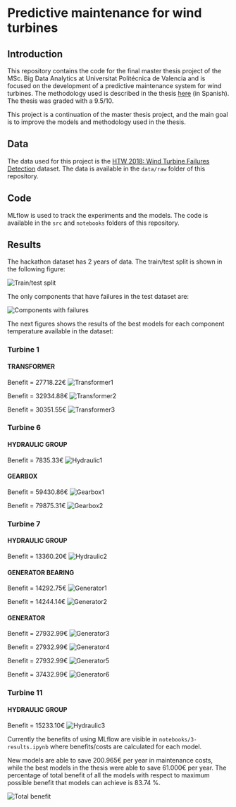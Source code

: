 # Predictive maintenance for wind turbines

## Introduction

This repository contains the code for the final master thesis project of the MSc. Big Data Analytics at Universitat Politécnica de Valencia and is focused on the development of a predictive maintenance system for wind turbines. The methodology used is described in the thesis [here](https://drive.google.com/file/d/1PW2BmiOykbafdPJOVP3f42tXJhEdpf69/view?usp=drive_link) (in Spanish). The thesis was graded with a 9.5/10.

This project is a continuation of the master thesis project, and the main goal is to improve the models and methodology used in the thesis.

## Data

The data used for this project is the [HTW 2018: Wind Turbine Failures Detection](https://opendata.edp.com/open-data/en/hack-the-wind.html) dataset. The data is available in the `data/raw` folder of this repository.

## Code

MLflow is used to track the experiments and the models. The code is available in the `src` and `notebooks` folders of this repository.

## Results

The hackathon dataset has 2 years of data. The train/test split is shown in the following figure:

![Train/test split](reports/dataset_split.png)

The only components that have failures in the test dataset are:

![Components with failures](reports/failures.png)

The next figures shows the results of the best models for each component temperature available in the dataset:

### Turbine 1

#### TRANSFORMER

Benefit = 27718.22€
![Transformer1](reports/winners/hackathon_trb1_HVTrafo_Phase1_Temp_Avg.png)

Benefit = 32934.88€
![Transformer2](reports/winners/hackathon_trb1_HVTrafo_Phase2_Temp_Avg.png)

Benefit = 30351.55€
![Transformer3](reports/winners/hackathon_trb1_HVTrafo_Phase3_Temp_Avg.png)

### Turbine 6

#### HYDRAULIC GROUP

Benefit = 7835.33€
![Hydraulic1](reports/winners/hackathon_trb6_Hyd_Oil_Temp_Avg.png)

#### GEARBOX

Benefit = 59430.86€
![Gearbox1](reports/winners/hackathon_trb6_Gear_Bear_Temp_Avg.png)

Benefit = 79875.31€
![Gearbox2](reports/winners/hackathon_trb6_Gear_Oil_Temp_Avg.png)

### Turbine 7

#### HYDRAULIC GROUP

Benefit = 13360.20€
![Hydraulic2](reports/winners/hackathon_trb7_Hyd_Oil_Temp_Avg.png)

#### GENERATOR BEARING

Benefit = 14292.75€
![Generator1](reports/winners/hackathon_trb7_Gen_Bear_Temp_Avg.png)

Benefit = 14244.14€
![Generator2](reports/winners/hackathon_trb7_Gen_Bear2_Temp_Avg.png)

#### GENERATOR

Benefit = 27932.99€
![Generator3](reports/winners/hackathon_trb7_Gen_Phase1_Temp_Avg.png)

Benefit = 27932.99€
![Generator4](reports/winners/hackathon_trb7_Gen_Phase2_Temp_Avg.png)

Benefit = 27932.99€
![Generator5](reports/winners/hackathon_trb7_Gen_Phase3_Temp_Avg.png)

Benefit = 37432.99€
![Generator6](reports/winners/hackathon_trb7_Gen_SlipRing_Temp_Avg.png)

### Turbine 11

#### HYDRAULIC GROUP

Benefit = 15233.10€
![Hydraulic3](reports/winners/hackathon_trb11_Hyd_Oil_Temp_Avg.png)



Currently the benefits of using MLflow are visible in `notebooks/3-results.ipynb` where benefits/costs are calculated for each model.

New models are able to save 200.965€ per year in maintenance costs, while the best models in the thesis were able to save 61.000€ per year. The percentage of total benefit of all the models with respect to maximum possible benefit that models can achieve is 83.74 %.

![Total benefit](reports/total_benefit.png)